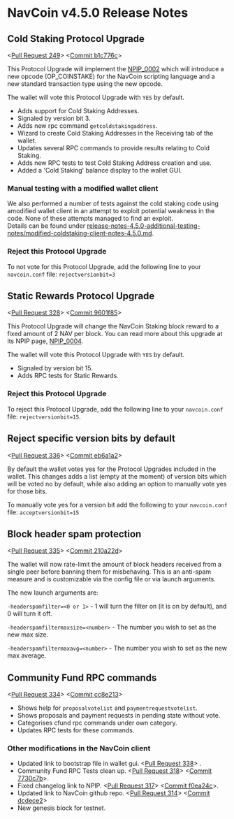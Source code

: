 # NavCoin v4.5.0 Release Notes

## Cold Staking Protocol Upgrade

<[Pull Request 249](https://github.com/NAVCoin/navcoin-core/pull/249)>
<[Commit b1c776c](https://github.com/NAVCoin/navcoin-core/commit/b1c776c605e5bace1d4f6bee50182b92951fd327 )>

This Protocol Upgrade will implement the [NPIP_0002](https://github.com/NAVCoin/npips/blob/master/npip-0002.mediawiki) which will introduce a new opcode (OP_COINSTAKE) for the NavCoin scripting language and a new standard transaction type using the new opcode.

The wallet will vote this Protocol Upgrade with `YES` by default.

- Adds support for Cold Staking Addresses.
- Signaled by version bit 3.
- Adds new rpc command `getcoldstakingaddress`.
- Wizard to create Cold Staking Addresses in the Receiving tab of the wallet.
- Updates several RPC commands to provide results relating to Cold Staking.
- Adds new RPC tests to test Cold Staking Address creation and use.
- Added a 'Cold Staking' balance display to the wallet GUI.

### Manual testing with a modified wallet client

We also performed a number of tests against the cold staking code using amodified wallet client in an attempt to exploit potential weakness in the code. None of these attempts managed to find an exploit.  
Details can be found under [release-notes-4.5.0-additional-testing-notes/modified-coldstaking-client-notes-4.5.0.md](release-notes-4.5.0-additional-testing-notes/modified-coldstaking-client-notes-4.5.0.md).

### Reject this Protocol Upgrade

To not vote for this Protocol Upgrade, add the following line to your `navcoin.conf` file:
`rejectversionbit=3`

## Static Rewards Protocol Upgrade

<[Pull Request 328](https://github.com/NAVCoin/navcoin-core/pull/328)>
<[Commit 9601f85](https://github.com/NAVCoin/navcoin-core/commit/9601f8501526cba19ded59ae685e393345ef430c)>

This Protocol Upgrade will change the NavCoin Staking block reward to a fixed amount of 2 NAV per block. You can read more about this upgrade at its NPIP page, [NPIP_0004](https://github.com/NAVCoin/npips/blob/master/npip-0004.mediawiki).

The wallet will vote this Protocol Upgrade with `YES` by default.

- Signaled by version bit 15.
- Adds RPC tests for Static Rewards.

### Reject this Protocol Upgrade

To reject this Protocol Upgrade, add the following line to your `navcoin.conf` file:
`rejectversionbit=15`.

## Reject specific version bits by default

<[Pull Request 336](https://github.com/NAVCoin/navcoin-core/pull/336)>
<[Commit eb6a1a2](https://github.com/NAVCoin/navcoin-core/commit/eb6a1a27903a477306a7ef73d3d85bd52ff1f3c4)>

By default the wallet votes yes for the Protocol Upgrades included in the wallet. This changes adds a list (empty at the moment) of version bits which will be voted no by default, while also adding an option to manually vote yes for those bits.

To manually vote yes for a version bit add the following to  your `navcoin.conf` file:
`acceptversionbit=15`

## Block header spam protection

<[Pull Request 335](https://github.com/NAVCoin/navcoin-core/pull/335)>
<[Commit 210a22d](https://github.com/NAVCoin/navcoin-core/commit/210a22daaffbd36d90a5ee0121c0c4ce3de0ed75)>

The wallet will now rate-limit the amount of block headers received from a single peer before banning them for misbehaving. This is an anti-spam measure and is customizable via the config file or via launch arguments.

The new launch arguments are:  

`-headerspamfilter=<0 or 1>` -  1 will turn the filter on (it is on by default), and 0 will turn it off.

`-headerspamfiltermaxsize=<number>` - The number you wish to set as the new max size.

`-headerspamfiltermaxavg=<number>` - The number you wish to set as the new max average.

## Community Fund RPC commands

<[Pull Request 334](https://github.com/NAVCoin/navcoin-core/pull/334)>
<[Commit cc8e213](https://github.com/NAVCoin/navcoin-core/commit/cc8e21306cb804671676c6e10c0c2751061e7cc8)>

- Shows help for `proposalvotelist` and `paymentrequestvotelist`.
- Shows proposals and payment requests in pending state without vote.
- Categorises cfund rpc commands under own category.
- Updates RPC tests for these commands.

### Other modifications in the NavCoin client

- Updated link to bootstrap file in wallet gui. <[Pull Request 338](https://github.com/NAVCoin/navcoin-core/pull/338)> .
- Community Fund RPC Tests clean up. <[Pull Request 318](https://github.com/NAVCoin/navcoin-core/pull/318)> <[Commit 7730c7b](https://github.com/NAVCoin/navcoin-core/commit/7730c7bc84256ddb995408c1bc775015f0219d2d)>.
- Fixed changelog link to NPIP. <[Pull Request 317](https://github.com/NAVCoin/navcoin-core/pull/317)> <[Commit f0ea24c](https://github.com/NAVCoin/navcoin-core/commit/f0ea24c2228107f765735ec2136f9f20e6eda456)>.
- Updated link to NavCoin github repo. <[Pull Request 314](https://github.com/NAVCoin/navcoin-core/pull/314)> <[Commit dcdece2](https://github.com/NAVCoin/navcoin-core/commit/dcdece2be47b4ab55b6231024aef2bc20e7d3b0c)>
- New genesis block for testnet.
